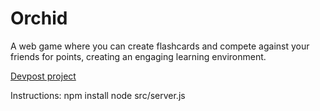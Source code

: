 # Orchid
A web game where you can create flashcards and compete against your friends for points, creating an engaging learning environment.

[Devpost project](https://devpost.com/software/1006139/joins/--gL227ic9ykiBQ7idhjdg)

Instructions:
npm install
node src/server.js
